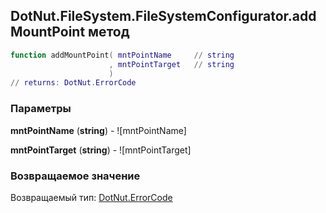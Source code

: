## DotNut.FileSystem.FileSystemConfigurator.addMountPoint метод


```lua
function addMountPoint( mntPointName     // string
                      , mntPointTarget   // string
                      )
// returns: DotNut.ErrorCode
```


### Параметры

**mntPointName** (**string**) - ![mntPointName]

**mntPointTarget** (**string**) - ![mntPointTarget]

### Возвращаемое значение

Возвращаемый тип: [DotNut.ErrorCode](../../../DotNut/ErrorCode.md)


